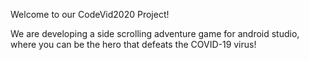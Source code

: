 Welcome to our CodeVid2020 Project!

We are developing a side scrolling adventure game for android studio,
where you can be the hero that defeats the COVID-19 virus!


